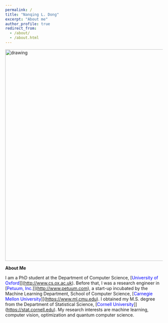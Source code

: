 ```yaml
---
permalink: /
title: "Nanqing L. Dong"
excerpt: "About me"
author_profile: true
redirect_from: 
  - /about/
  - /about.html
---
```


<img src="https://leonndong.github.io/images/bg.png" alt="drawing" width="676px"/>  

**About Me**

I am a PhD student at the Department of Computer Science, [<span style="color:blue">University of Oxford</span>]](http://www.cs.ox.ac.uk). Before that, I was a research engineer in [<span style="color:blue">Petuum, Inc.</span>]](http://www.petuum.com), a start-up incubated by the Machine Learning Department, School of Computer Science, [<span style="color:blue">Carnegie Mellon University</span>]](https://www.ml.cmu.edu). I obtained my M.S. degree from the Department of Statistical Science, [<span style="color:blue">Cornell University</span>]](https://stat.cornell.edu).
My research interests are machine learning, computer vision, optimization and quantum computer science. 